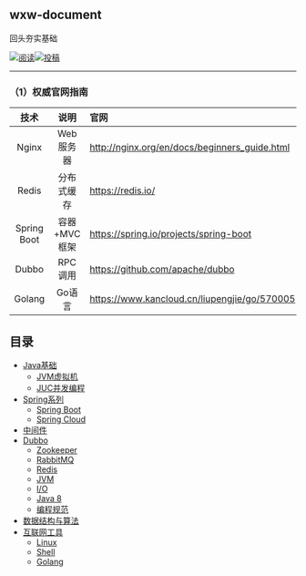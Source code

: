 ## wxw-document

回头夯实基础

<a href="https://github.com/GitHubWxw/Study"><img src="https://img.shields.io/badge/阅读-read-brightgreen.svg" alt="阅读"></a><a href="https://github.com/GitHubWxw/Study#io"><img src="https://img.shields.io/badge/Java-面试指南-important" alt="投稿"></a>

---


### （1）权威官网指南

|    技术     |     说明     | 官网                                          |
| :---------: | :----------: | :-------------------------------------------- |
|    Nginx    |  Web服务器   | http://nginx.org/en/docs/beginners_guide.html |
|    Redis    |  分布式缓存  | https://redis.io/                             |
| Spring Boot | 容器+MVC框架 | https://spring.io/projects/spring-boot        |
|    Dubbo    |   RPC调用    | https://github.com/apache/dubbo               |
|   Golang    |    Go语言    | https://www.kancloud.cn/liupengjie/go/570005  |

## 目录

- [Java基础](#8.Java基础知识)
  - [JVM虚拟机](8.Java基础知识/（1）JVM虚拟机/readme.md)   
  - [JUC并发编程](8.Java基础知识/（2）JUC并发编程/readme.md)    
- [Spring系列](#Spring)
  - [Spring Boot](5.Spring系列/（1）SpringBoot/SpringBoot.md) 
  - [Spring Cloud](5.Spring系列/（2）SpringCloud/springcloud)  
- [中间件](#java)
- [Dubbo](doc/Dubbo/dubbo.md)
  - [Zookeeper](doc/ZooKeeper/zookpeer.md)
  - [RabbitMQ](doc/RabbitMQ/RabbitMQ.md)
  - [Redis](doc/Redis/Redis.md)
  - [JVM](#jvm)
  - [I/O](#io)
  - [Java 8](#java-8)
  - [编程规范](#编程规范)
- [数据结构与算法](1.数据结构与算法/readme.md)  
- [互联网工具](#互联网工具)  
  - [Linux](6.互联网工具/（1）Linux/readme.md)
  - [Shell](6.互联网工具/（2）Shell/readme.md) 
  - [Golang](6.互联网工具/（3）Golang/readme.md)   

